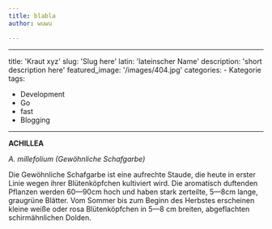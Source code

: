 ```yaml
---
title: blabla
author: wuwu

---
```




  
---
title: 'Kraut xyz'
slug: 'Slug here'
latin: 'lateinscher Name'
description: 'short description here'
featured_image: '/images/404.jpg'
categories:  -  Kategorie
tags:  
-  Development  
-  Go  
-  fast  
-  Blogging

---

**ACHILLEA**

*A. millefolium (Gewöhnliche Schafgarbe)*

Die Gewöhnliche Schafgarbe ist eine aufrechte Staude, die heute in erster Linie wegen ihrer Blütenköpfchen kultiviert wird. Die aromatisch duftenden Pflanzen werden 60—90cm hoch und haben stark zerteilte, 5—8cm lange, graugrüne Blätter. Vom Sommer bis zum Beginn des Herbstes erscheinen kleine weiße oder rosa Blütenköpfchen in 5—8 cm breiten, abgeflachten schirmähnlichen Dolden.

